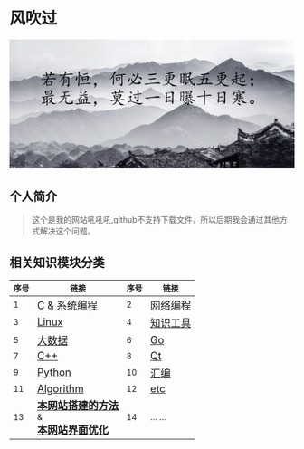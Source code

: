 # 风吹过

![首页图片](./image/title.gif)

## 个人简介

> 这个是我的网站吼吼吼,github不支持下载文件，所以后期我会通过其他方式解决这个问题。



## 相关知识模块分类

| 序号 | 链接                                                         | 序号 | 链接                                                   |
| ---- | ------------------------------------------------------------ | ---- | ------------------------------------------------------ |
| 1    | <font size=4>[C & 系统编程](./blog/C/index.md)</font>        | 2    | <font size=4>[网络编程](./blog/Socket/index.md)</font> |
| 3    | <font size=4>[Linux](./blog/Linux/index.md)</font>           | 4    | <font size=4>[知识工具](./blog/Tools/index.md)</font>  |
| 5    | <font size=4>[大数据](./blog/BigData/index.md)</font>        | 6    | <font size=4>[Go](./blog/Go/index.md)</font>           |
| 7    | <font size=4>[C++](./blog/C++/index.md)</font>               | 8    | <font size=4>[Qt](./blog/Qt/index.md)</font>           |
| 9    | <font size=4>[Python](./blog/Python/index.md)</font>         | 10   | <font size=4>[汇编](./blog/Compile/index.md)</font>    |
| 11   | <font size=4>[Algorithm](./blog/Algorithm/index.md)</font>   | 12   | <font size=4>[etc](./blog/etc/index.md)</font>         |
| 13   | <font size=4>[**本网站搭建的方法**](./blog/网站搭建的方法.md)</font> <br />              &<br /> <font size=4 color="red">[**本网站界面优化**](./blog/网站界面优化.md)</font> | 14   | … …                                                    |

